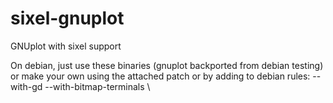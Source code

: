 # sixel-gnuplot
GNUplot with sixel support


On debian, just use these binaries (gnuplot backported from debian testing) or make your own using the attached patch or by adding to debian rules:
  --with-gd --with-bitmap-terminals \

